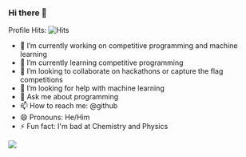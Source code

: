 ### Hi there 👋
Profile Hits: <img src="https://hitcounter.pythonanywhere.com/count/tag.svg?url=https://github.com/yeoswehon" alt="Hits">
<!--
**yeoswehon/yeoswehon** is a ✨ _special_ ✨ repository because its `README.md` (this file) appears on your GitHub profile.

Here are some ideas to get you started:
-->
- 🔭 I’m currently working on competitive programming and machine learning
- 🌱 I’m currently learning competitive programming
- 👯 I’m looking to collaborate on hackathons or capture the flag competitions
- 🤔 I’m looking for help with machine learning
- 💬 Ask me about programming
- 📫 How to reach me: @github
- 😄 Pronouns: He/Him
- ⚡ Fun fact: I'm bad at Chemistry and Physics
<img src= "https://github-readme-stats.vercel.app/api?username=yeoswehon&&show_icons=true&title_color=ffffff&icon_color=bb2acf&text_color=daf7dc&bg_color=151515" >
